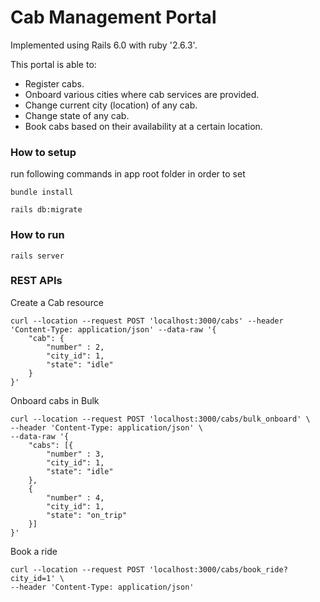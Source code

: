 # Cab Management Portal

Implemented using Rails 6.0 with ruby '2.6.3'.

This portal is able to:
* Register cabs.
* Onboard various cities where cab services are provided.
* Change current city (location) of any cab.
* Change state of any cab.
* Book cabs based on their availability at a certain location.

### How to setup

run following commands in app root folder in order to set

`bundle install`

`rails db:migrate`

### How to run

`rails server`


### REST APIs 


Create a Cab resource

```
curl --location --request POST 'localhost:3000/cabs' --header 'Content-Type: application/json' --data-raw '{
	"cab": {
		"number" : 2,
		"city_id": 1,
		"state": "idle"
	}
}' 
```

Onboard cabs in Bulk

```
curl --location --request POST 'localhost:3000/cabs/bulk_onboard' \
--header 'Content-Type: application/json' \
--data-raw '{
	"cabs": [{
		"number" : 3,
		"city_id": 1,
		"state": "idle"
	},
	{
		"number" : 4,
		"city_id": 1,
		"state": "on_trip"
	}]
}'
```


Book a ride 

```
curl --location --request POST 'localhost:3000/cabs/book_ride?city_id=1' \
--header 'Content-Type: application/json'
```



